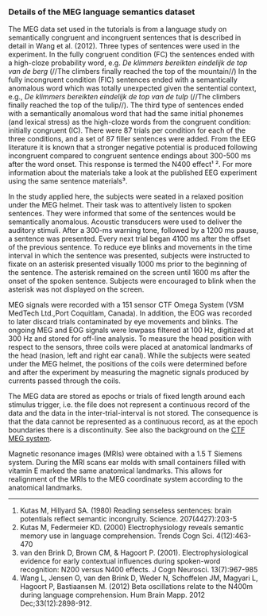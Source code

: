 ### Details of the MEG language semantics dataset

The MEG data set used in the tutorials is from a language study on semantically congruent and incongruent sentences that is described in detail in Wang et al. (2012). Three types of sentences were used in the experiment. In the fully congruent condition (FC) the sentences ended with a high-cloze probability word, e.g. _De klimmers bereikten eindelijk de top van de berg_ (//The climbers finally reached the top of the mountain//) In the fully incongruent condition (FIC) sentences ended with a semantically anomalous word which was totally unexpected given the sentential context, e.g., _De klimmers bereikten eindelijk de top van de tulp_ (//The climbers finally reached the top of the tulip//). The third type of sentences ended with a semantically anomalous word that had the same initial phonemes (and lexical stress) as the high-cloze words from the congruent condition: initially congruent (IC). There were 87 trials per condition for each of the three conditions, and a set of 87 filler sentences were added. From the EEG literature it is known that a stronger negative potential is produced following incongruent compared to congruent sentence endings about 300-500 ms after the word onset. This response is termed the N400 effect¹ ². For more information about the materials take a look at the published EEG experiment using the same sentence materials³.

In the study applied here, the subjects were seated in a relaxed position under the MEG helmet. Their task was to attentively listen to spoken sentences. They were informed that some of the sentences would be semantically anomalous. Acoustic transducers were used to deliver the auditory stimuli. After a 300-ms warning tone, followed by a 1200 ms pause, a sentence was presented. Every next trial began 4100 ms after the offset of the previous sentence. To reduce eye blinks and movements in the time interval in which the sentence was presented, subjects were instructed to fixate on an asterisk presented visually 1000 ms prior to the beginning of the sentence. The asterisk remained on the screen until 1600 ms after the onset of the spoken sentence. Subjects were encouraged to blink when the asterisk was not displayed on the screen.

MEG signals were recorded with a 151 sensor CTF Omega System (VSM MedTech Ltd.,Port Coquitlam, Canada). In addition, the EOG was recorded to later discard trials contaminated by eye movements and blinks. The ongoing MEG and EOG signals were lowpass filtered at 100 Hz, digitized at 300 Hz and stored for off-line analysis. To measure the head position with respect to the sensors, three coils were placed at anatomical landmarks of the head (nasion, left and right ear canal). While the subjects were seated under the MEG helmet, the positions of the coils were determined before and after the experiment by measuring the magnetic signals produced by currents passed through the coils.

The MEG data are stored as epochs or trials of fixed length around each stimulus trigger, i.e. the file does not represent a continuous record of the data and the data in the inter-trial-interval is not stored. The consequence is that the data cannot be represented as a continuous record, as at the epoch boundaries there is a discontinuity. See also the background on the [CTF MEG system](/getting_started/ctf).

Magnetic resonance images (MRIs) were obtained with a 1.5 T Siemens system. During the MRI scans ear molds with small containers filled with vitamin E marked the same anatomical landmarks. This allows for realignment of the MRIs to the MEG coordinate system according to the anatomical landmarks.

* * *

1.  Kutas M, Hillyard SA. (1980) Reading senseless sentences: brain potentials reflect semantic incongruity. Science. 207(4427):203-5
2.  Kutas M, Federmeier KD. (2000) Electrophysiology reveals semantic memory use in language comprehension. Trends Cogn Sci. 4(12):463-470
3.  van den Brink D, Brown CM, & Hagoort P. (2001). Electrophysiological evidence for early contextual influences during spoken-word recognition: N200 versus N400 effects. J Cogn Neurosci. 13(7):967-985
4.  Wang L, Jensen O, van den Brink D, Weder N, Schoffelen JM, Magyari L, Hagoort P, Bastiaansen M. (2012) Beta oscillations relate to the N400m during language comprehension. Hum Brain Mapp. 2012 Dec;33(12):2898-912.
